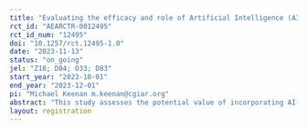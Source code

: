 ```yaml
---
title: "Evaluating the efficacy and role of Artificial Intelligence (AI) in policy making"
rct_id: "AEARCTR-0012495"
rct_id_num: "12495"
doi: "10.1257/rct.12495-1.0"
date: "2023-11-13"
status: "on_going"
jel: "Z18; D04; O33; D83"
start_year: "2023-10-01"
end_year: "2023-12-01"
pi: "Michael Keenan m.keenan@cgiar.org"
abstract: "This study assesses the potential value of incorporating AI-powered chatbots like ChatGPT in the agrifood systems policymaking process. The study focuses on the International Food Policy Research Institute's (IFPRI) Country Strategy Support Programs (CSSPs) in the Global South across twelve study countries (Egypt, Ethiopia, Kenya, Rwanda, Ghana, Malawi, Nigeria, India, Sudan, Tajikistan, Uganda and Bangladesh). The study will assess the quality and perceptions of policy notes in the context of relevant issues for development, as determined by IFPRI’s participating country offices. The study seeks to answer three research questions; 1) For policymakers, policy analysts, and other stakeholders in low- and middle-income countries, how does the perceived quality of and intended engagement with policy notes differ between policy notes written entirely by researchers and policy notes written primarily by generative AI bots?;  2) To what extent does the disclosure of the use of AI in writing policy notes influence policymakers’, policy analysts’, and other stakeholders' perceived quality of and intended engagement with policy notes?; 3) What are policymakers', policy analysts', and other stakeholders' beliefs about others’ perceptions of quality and intended engagement with AI-generated and human-written policy notes? "
layout: registration
---
```


